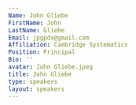 ```yaml
---
Name: John Gliebe
FirstName: John
LastName: Gliebe
Email: jpgpdx@gmail.com
Affiliation: Cambridge Systematics
Position: Principal
Bio: ''
avatar: John Gliebe.jpeg
title: John Gliebe
type: speakers
layout: speakers
---
```

